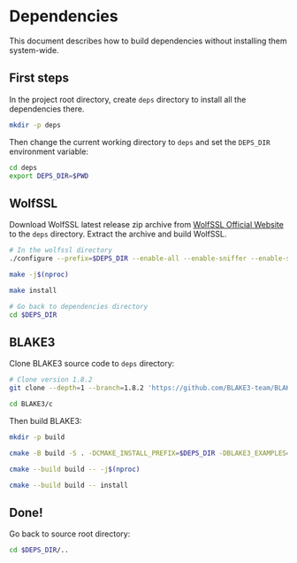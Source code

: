 # Dependencies
This document describes how to build dependencies without installing them system-wide.

## First steps
In the project root directory, create `deps` directory to install all the dependencies there.
```bash
mkdir -p deps
```
Then change the current working directory to `deps` and set the `DEPS_DIR` environment variable:
```bash
cd deps
export DEPS_DIR=$PWD
```

## WolfSSL
Download WolfSSL latest release zip archive from [WolfSSL Official Website](https://www.wolfssl.com/download/) to the `deps` directory.
Extract the archive and build WolfSSL.
```bash
# In the wolfssl directory
./configure --prefix=$DEPS_DIR --enable-all --enable-sniffer --enable-static

make -j$(nproc)

make install

# Go back to dependencies directory
cd $DEPS_DIR
```

## BLAKE3
Clone BLAKE3 source code to `deps` directory:
```bash
# Clone version 1.8.2
git clone --depth=1 --branch=1.8.2 'https://github.com/BLAKE3-team/BLAKE3'

cd BLAKE3/c
```
Then build BLAKE3:
```bash
mkdir -p build

cmake -B build -S . -DCMAKE_INSTALL_PREFIX=$DEPS_DIR -DBLAKE3_EXAMPLES=0 -DBLAKE3_USE_TBB=0

cmake --build build -- -j$(nproc)

cmake --build build -- install
```

## Done!
Go back to source root directory:
```bash
cd $DEPS_DIR/..
```
